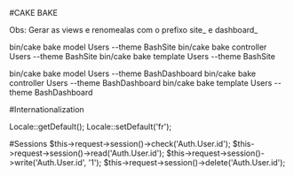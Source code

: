 #CAKE BAKE

Obs: Gerar as views e renomealas com o prefixo site_ e dashboard_

bin/cake bake model Users --theme BashSite
bin/cake bake controller Users --theme BashSite
bin/cake bake template Users --theme BashSite

bin/cake bake model Users --theme BashDashboard
bin/cake bake controller Users --theme BashDashboard
bin/cake bake template Users --theme BashDashboard

#Internationalization

Locale::getDefault();
Locale::setDefault('fr');

#Sessions
$this->request->session()->check('Auth.User.id');
$this->request->session()->read('Auth.User.id');
$this->request->session()->write('Auth.User.id', '1');
$this->request->session()->delete('Auth.User.id');
